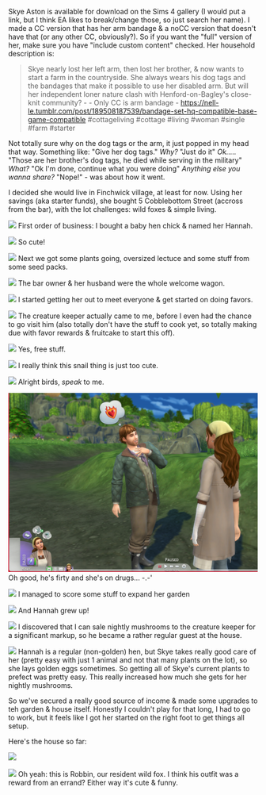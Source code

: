 Skye Aston is available for download on the Sims 4 gallery (I would put a link, but I think EA likes to break/change those, so just search her name). I made a CC version that has her arm bandage & a noCC version that doesn't have that (or any other CC, obviously?). So if you want the "full" version of her, make sure you have "include custom content" checked. Her household description is:

> Skye nearly lost her left arm, then lost her brother, & now wants to start a farm in the countryside. She always wears his dog tags and the bandages that make it possible to use her disabled arm. But will her independent loner nature clash with Henford-on-Bagley's close-knit community? - - Only CC is arm bandage - https://nell-le.tumblr.com/post/189508187539/bandage-set-hq-compatible-base-game-compatible #cottageliving #cottage #living #woman #single #farm #starter

Not totally sure why on the dog tags or the arm, it just popped in my head that way. Something like: "Give her dog tags." *Why?* "Just do it" *Ok.....* "Those are her brother's dog tags, he died while serving in the military" *What?* "Ok I'm done, continue what you were doing" *Anything else you wanna share?* "Nope!" - was about how it went.

I decided she would live in Finchwick village, at least for now. Using her savings (aka starter funds), she bought 5 Cobblebottom Street (accross from the bar), with the lot challenges: wild foxes & simple living.

![](05-30-22_5-23-50%C2%A0AM.png)
First order of business: I bought a baby hen chick & named her Hannah.

![](05-30-22_5-24-18%C2%A0AM.png)
So cute!

![](05-30-22_5-26-34%C2%A0AM.png)
Next we got some plants going, oversized lectuce and some stuff from some seed packs.

![](05-30-22_5-30-54%C2%A0AM.png)
The bar owner & her husband were the whole welcome wagon.

![](05-30-22_5-42-00%C2%A0AM.png)
I started getting her out to meet everyone & get started on doing favors.

![](05-30-22_6-02-25%C2%A0AM.png)
The creature keeper actually came to me, before I even had the chance to go visit him (also totally don't have the stuff to cook yet, so totally making due with favor rewards & fruitcake to start this off).

![](05-30-22_6-06-49%C2%A0AM.png)
Yes, free stuff.

![](05-30-22_6-23-54%C2%A0AM.png)
I really think this snail thing is just too cute.

![](05-30-22_6-25-33%C2%A0AM.png)
Alright birds, *speak* to me.

![](oh%20good.PNG)
Oh good, he's firty and she's on drugs... -.-'

![](05-30-22_7-28-07%C2%A0AM.png)
I managed to score some stuff to expand her garden

![](05-30-22_7-32-35%C2%A0AM.png)
And Hannah grew up!

![](05-30-22_7-37-49%C2%A0AM.png)
I discovered that I can sale nightly mushrooms to the creature keeper for a significant markup, so he became a rather regular guest at the house.

![](05-31-22_7-36-10%C2%A0AM.png)
Hannah is a regular (non-golden) hen, but Skye takes really good care of her (pretty easy with just 1 animal and not that many plants on the lot), so she lays golden eggs sometimes. So getting all of Skye's current plants to prefect was pretty easy. This really increased how much she gets for her nightly mushrooms.

So we've secured a really good source of income & made some upgrades to teh garden & house itself. Honestly I couldn't play for that long, I had to go to work, but it feels like I got her started on the right foot to get things all setup.

Here's the house so far:

![](06-03-22_12-45-35%C2%A0PM.png)

![](06-03-22_12-45-47%C2%A0PM.png)
Oh yeah: this is Robbin, our resident wild fox. I think his outfit was a reward from an errand? Either way it's cute & funny.
